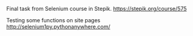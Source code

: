 Final task from Selenium course in Stepik.
https://stepik.org/course/575

Testing some functions on site pages http://selenium1py.pythonanywhere.com/
